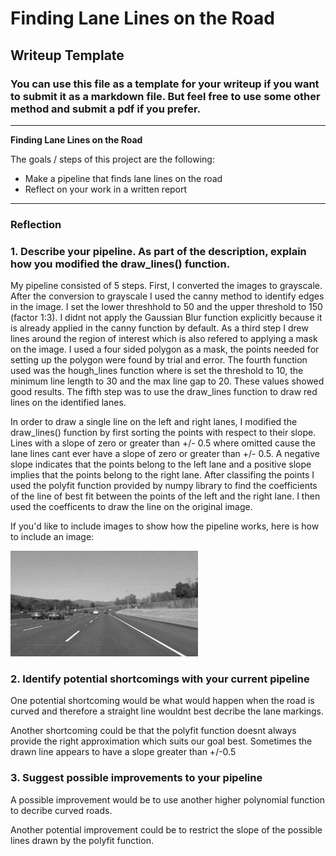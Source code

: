 # **Finding Lane Lines on the Road** 

## Writeup Template

### You can use this file as a template for your writeup if you want to submit it as a markdown file. But feel free to use some other method and submit a pdf if you prefer.

---

**Finding Lane Lines on the Road**

The goals / steps of this project are the following:
* Make a pipeline that finds lane lines on the road
* Reflect on your work in a written report


[//]: # (Image References)

[image1]: ./examples/grayscale.jpg "Grayscale"

---

### Reflection

### 1. Describe your pipeline. As part of the description, explain how you modified the draw_lines() function.

My pipeline consisted of 5 steps. First, I converted the images to grayscale. After the conversion to grayscale I used the canny method to 
identify edges in the image. I set the lower threshhold to 50 and the upper threshold to 150 (factor 1:3). I didnt not apply the Gaussian Blur function explicitly because it is already applied in the canny function by default. As a third step I drew lines around the region of interest which is also refered to applying a mask on the image. I used a four sided polygon as a mask, the points needed for setting up the polygon were found by trial and error. The fourth function used was the hough_lines function where is set the threshold to 10, the minimum line length to 30 and the max line gap to 20. These values showed good results. The fifth step was to use the draw_lines function to draw red lines on the identified lanes.  

In order to draw a single line on the left and right lanes, I modified the draw_lines() function by first sorting the points with respect to their slope. Lines with a slope of zero or greater than +/- 0.5 where omitted cause the lane lines cant ever have a slope of zero or greater than +/- 0.5. A negative slope indicates that the points belong to the left lane and a positive slope implies that the points belong to the right lane. After classifing the points I used the polyfit function provided by numpy library to find the coefficients of the line of best fit between the points of the left and the right lane. I then used the coefficents to draw the line on the original image.

If you'd like to include images to show how the pipeline works, here is how to include an image: 

![alt text][image1]


### 2. Identify potential shortcomings with your current pipeline


One potential shortcoming would be what would happen when the road is curved and therefore a straight line wouldnt best decribe the lane markings. 

Another shortcoming could be that the polyfit function doesnt always provide the right approximation which suits our goal best. Sometimes the drawn line appears to have a slope greater than +/-0.5 

### 3. Suggest possible improvements to your pipeline

A possible improvement would be to use another higher polynomial function to decribe curved roads.

Another potential improvement could be to restrict the slope of the possible lines drawn by the polyfit function.
